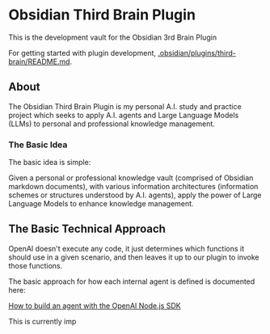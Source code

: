# Obsidian Third Brain Plugin

This is the development vault for the Obsidian 3rd Brain Plugin

For getting started with plugin development, [.obsidian/plugins/third-brain/README.md](.obsidian/plugins/third-brain/README.md).

## About

The Obsidian Third Brain Plugin is my personal A.I. study and practice project which seeks to apply A.I. agents and Large Language Models (LLMs) to personal and professional knowledge management.

### The Basic Idea

The basic idea is simple:

Given a personal or professional knowledge vault (comprised of Obsidian markdown documents), with various information architectures (information schemes or structures understood by A.I. agents), apply the power of Large Language Models to enhance knowledge management.

## The Basic Technical Approach

OpenAI doesn't execute any code, it just determines which functions it should use in a given scenario, and then leaves it up to our plugin to invoke those functions.

The basic approach for how each internal agent is defined is documented here:

[How to build an agent with the OpenAI Node.js SDK](https://cookbook.openai.com/examples/how_to_build_an_agent_with_the_node_sdk)

This is currently imp